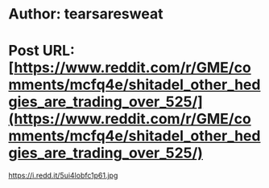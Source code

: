 # Author: tearsaresweat
# Post URL: [https://www.reddit.com/r/GME/comments/mcfq4e/shitadel_other_hedgies_are_trading_over_525/](https://www.reddit.com/r/GME/comments/mcfq4e/shitadel_other_hedgies_are_trading_over_525/)


https://i.redd.it/5ui4lobfc1p61.jpg